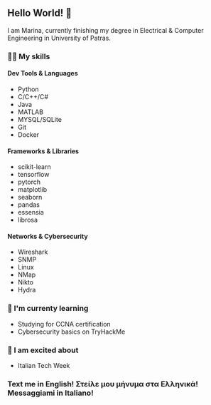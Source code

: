 ## Hello World! 👋
I am Marina, currently finishing my degree in Electrical & Computer Engineering in University of Patras. 

### 👩‍💻 My skills
#### Dev Tools & Languages
* Python
* C/C++/C#
* Java
* MATLAB
* MYSQL/SQLite
* Git
* Docker

#### Frameworks & Libraries
* scikit-learn
* tensorflow
* pytorch
* matplotlib
* seaborn
* pandas
* essensia
* librosa

#### Networks & Cybersecurity
* Wireshark
* SNMP
* Linux
* NMap
* Nikto
* Hydra

### 🌱 I'm currenty learning
* Studying for CCNA certification
* Cybersecurity basics on TryHackMe

### 🎉 I am excited about
* Italian Tech Week

### Text me in English! Στείλε μου μήνυμα στα Ελληνικά! Messaggiami in Italiano!
